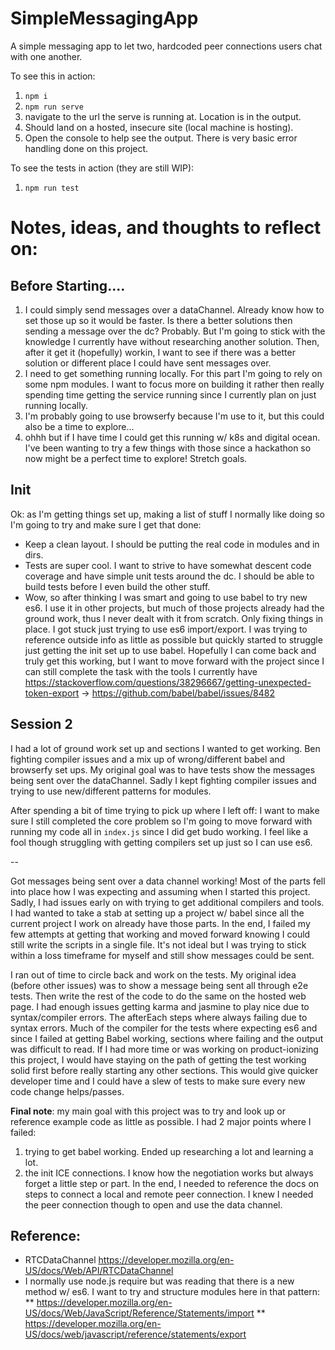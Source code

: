 # SimpleMessagingApp
A simple messaging app to let two, hardcoded peer connections users chat with one another.

To see this in action:
1. `npm i`
2. `npm run serve`
3. navigate to the url the serve is running at. Location is in the output.
4. Should land on a hosted, insecure site (local machine is hosting).
5. Open the console to help see the output. There is very basic error handling done on this project.

To see the tests in action (they are still WIP):
1. `npm run test`

# Notes, ideas, and thoughts to reflect on:
## Before Starting....
1) I could simply send messages over a dataChannel. Already know how to set those up so it would be faster. Is there a better solutions then sending a message over the dc? Probably. But I'm going to stick with the knowledge I currently have without researching another solution. Then, after it get it (hopefully) workin, I want to see if there was a better solution or different place I could have sent messages over.
2) I need to get something running locally. For this part I'm going to rely on some npm modules. I want to focus more on building it rather then really spending time getting the service running since I currently plan on just running locally.
3) I'm probably going to use browserfy because I'm use to it, but this could also be a time to explore...
4) ohhh but if I have time I could get this running w/ k8s and digital ocean. I've been wanting to try a few things with those since a hackathon so now might be a perfect time to explore! Stretch goals.

## Init
Ok: as I'm getting things set up, making a list of stuff I normally like doing so I'm going to try and make sure I get that done:

* Keep a clean layout. I should be putting the real code in modules and in dirs.
* Tests are super cool. I want to strive to have somewhat descent code coverage and have simple unit tests around the dc. I should be able to build tests before I even build the other stuff.
* Wow, so after thinking I was smart and going to use babel to try new es6. I use it in other projects, but much of those projects already had the ground work, thus I never dealt with it from scratch. Only fixing things in place. I got stuck just trying to use es6 import/export. I was trying to reference outside info as little as possible but quickly started to struggle just getting the init set up to use babel. Hopefully I can come back and truly get this working, but I want to move forward with the project since I can still complete the task with the tools I currently have https://stackoverflow.com/questions/38296667/getting-unexpected-token-export -> https://github.com/babel/babel/issues/8482

## Session 2
I had a lot of ground work set up and sections I wanted to get working. Ben fighting compiler issues and a mix up of wrong/different babel and browserfy set ups. My original goal was to have tests show the messages being sent over the dataChannel. Sadly I kept fighting compiler issues and trying to use new/different patterns for modules.

After spending a bit of time trying to pick up where I left off: I want to make sure I still completed the core problem so I'm going to move forward with running my code all in `index.js` since I did get budo working. I feel like a fool though struggling with getting compilers set up just so I can use es6.

--

Got messages being sent over a data channel working! Most of the parts fell into place how I was expecting and assuming when I started this project. Sadly, I had issues early on with trying to get additional compilers and tools. I had wanted to take a stab at setting up a project w/ babel since all the current project I work on already have those parts. In the end, I failed my few attempts at getting that working and moved forward knowing I could still write the scripts in a single file. It's not ideal but I was trying to stick within a loss timeframe for myself and still show messages could be sent.

I ran out of time to circle back and work on the tests. My original idea (before other issues) was to show a message being sent all through e2e tests. Then write the rest of the code to do the same on the hosted web page. I had enough issues getting karma and jasmine to play nice due to syntax/compiler errors. The afterEach steps where always failing due to syntax errors. Much of the compiler for the tests where expecting es6 and since I failed at getting Babel working, sections where failing and the output was difficult to read. If I had more time or was working on product-ionizing this project, I would have staying on the path of getting the test working solid first before really starting any other sections. This would give quicker developer time and I could have a slew of tests to make sure every new code change helps/passes.

**Final note**: my main goal with this project was to try and look up or reference example code as little as possible. I had 2 major points where I failed:
1) trying to get babel working. Ended up researching a lot and learning a lot.
2) the init ICE connections. I know how the negotiation works but always forget a little step or part. In the end, I needed to reference the docs on steps to connect a local and remote peer connection. I knew I needed the peer connection though to open and use the data channel.

## Reference:
* RTCDataChannel https://developer.mozilla.org/en-US/docs/Web/API/RTCDataChannel
* I normally use node.js require but was reading that there is a new method w/ es6. I want to try and structure modules here in that pattern:
** https://developer.mozilla.org/en-US/docs/Web/JavaScript/Reference/Statements/import
** https://developer.mozilla.org/en-US/docs/web/javascript/reference/statements/export

